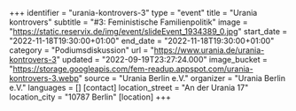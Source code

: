 +++
identifier = "urania-kontrovers-3"
type = "event"
title = "Urania kontrovers"
subtitle = "#3: Feministische Familienpolitik"
image = "https://static.reservix.de/img/event/slideEvent_1934389_0.jpg"
start_date = "2022-11-18T19:30:00+01:00"
end_date = "2022-11-18T19:30:00+01:00"
category = "Podiumsdiskussion"
url = "https://www.urania.de/urania-kontrovers-3"
updated = "2022-09-19T23:27:24.000"
image_bucket = "https://storage.googleapis.com/fem-readup.appspot.com/urania-kontrovers-3.webp"
source = "Urania Berlin e.V."
organizer = "Urania Berlin e.V."
languages = []
[contact]
location_street = "An der Urania 17"
location_city = "10787 Berlin"
[location]
+++